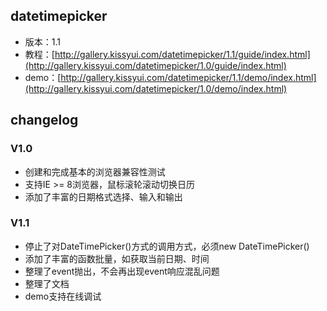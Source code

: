 ## datetimepicker

* 版本：1.1
* 教程：[http://gallery.kissyui.com/datetimepicker/1.1/guide/index.html](http://gallery.kissyui.com/datetimepicker/1.0/guide/index.html)
* demo：[http://gallery.kissyui.com/datetimepicker/1.1/demo/index.html](http://gallery.kissyui.com/datetimepicker/1.0/demo/index.html)

## changelog

### V1.0
* 创建和完成基本的浏览器兼容性测试
* 支持IE >= 8浏览器，鼠标滚轮滚动切换日历
* 添加了丰富的日期格式选择、输入和输出

### V1.1
* 停止了对DateTimePicker()方式的调用方式，必须new DateTimePicker()
* 添加了丰富的函数批量，如获取当前日期、时间
* 整理了event抛出，不会再出现event响应混乱问题
* 整理了文档
* demo支持在线调试


